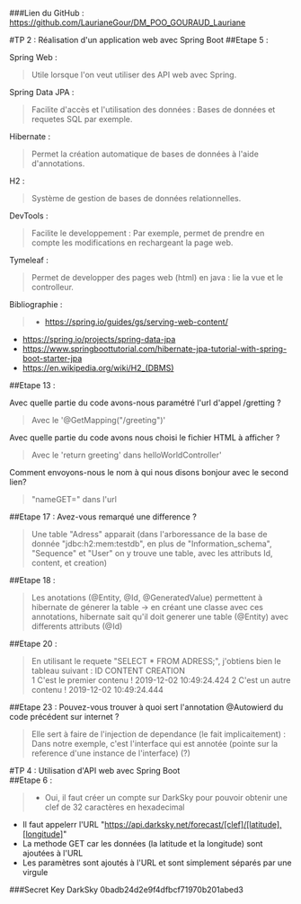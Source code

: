 ###Lien du GitHub : 
https://github.com/LaurianeGour/DM_POO_GOURAUD_Lauriane 

#TP 2 : Réalisation d'un application web avec Spring  Boot
##Etape 5 :

Spring Web :
> Utile lorsque l'on veut utiliser des API web avec Spring.

Spring Data JPA :
> Facilite d'accès et l'utilisation des données : Bases de données et requetes SQL par exemple.

Hibernate : 
> Permet la création automatique de bases de données à l'aide d'annotations.

H2 :
> Système de gestion de bases de données relationnelles.

DevTools :
> Facilite le developpement : Par exemple, permet de prendre en compte les modifications en rechargeant la page web. 

Tymeleaf :
> Permet de developper des pages web (html) en java : lie la vue et le controlleur.


Bibliographie : 
>- https://spring.io/guides/gs/serving-web-content/
- https://spring.io/projects/spring-data-jpa
- https://www.springboottutorial.com/hibernate-jpa-tutorial-with-spring-boot-starter-jpa
- https://en.wikipedia.org/wiki/H2_(DBMS)
	
	
##Etape 13 :

Avec quelle partie du code avons-nous paramétré l'url d'appel /gretting ?
>Avec le  '@GetMapping("/greeting")'
		
Avec quelle partie du code avons nous choisi le fichier HTML à afficher ?
>Avec le 'return greeting' dans helloWorldController'

Comment envoyons-nous le nom à qui nous disons bonjour avec le second lien? 
>"nameGET=" dans l'url
		
##Etape 17 :
Avez-vous remarqué une difference ?
>Une table "Adress" apparait (dans l'arboressance de la base de donnée "jdbc:h2:mem:testdb", en plus de "Information_schema", "Sequence" et "User" on y trouve une table, avec les attributs Id, content, et creation)
	
##Etape 18 : 
>Les anotations (@Entity, @Id, @GeneratedValue) permettent à hibernate de génerer la table -> en créant une classe avec ces annotations, hibernate sait qu'il doit generer une table (@Entity) avec differents attributs (@Id)

##Etape 20 :
>En utilisant le requete "SELECT * FROM ADRESS;", j'obtiens bien le tableau suivant :
	ID  	CONTENT  	CREATION  
	1	C'est le premier contenu !	2019-12-02 10:49:24.424
	2	C'est un autre contenu !	2019-12-02 10:49:24.444
	
##Etape 23 :
Pouvez-vous trouver à quoi sert l'annotation @Autowierd du code précédent sur internet ?
>Elle sert à faire de l'injection de dependance (le fait implicaitement) : Dans notre exemple, c'est l'interface qui est annotée (pointe sur la reference d'une instance de l'interface) (?)
		
	
#TP 4 : Utilisation d'API web avec Spring Boot	
##Etape 6 : 
>- Oui, il faut créer un compte sur DarkSky pour pouvoir obtenir une clef de 32 caractères en hexadecimal
- Il faut appelerr l'URL "https://api.darksky.net/forecast/[clef]/[latitude],[longitude]"
- La methode GET car les données (la latitude et la longitude) sont ajoutées à l'URL
- Les paramètres sont ajoutés à l'URL et sont simplement séparés par une virgule



###Secret Key DarkSky
0badb24d2e9f4dfbcf71970b201abed3	


